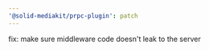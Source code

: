 ```yaml
---
'@solid-mediakit/prpc-plugin': patch
---
```


fix: make sure middleware code doesn't leak to the server
